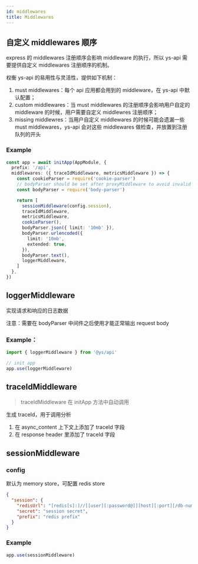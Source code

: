 ```yaml
---
id: middlewares
title: Middlewares
---
```


## 自定义 middlewares 顺序

express 的 middlewares 注册顺序会影响 middleware 的执行，所以 ys-api 需要提供自定义 middlewares 注册顺序的机制。

权衡 ys-api 的易用性与灵活性，提供如下机制：

1. must middlewares：每个 api 应用都会用到的 middleware，在 ys-api 中默认配置；
2. custom middlewares：当 must middlewares 的注册顺序会影响用户自定的 middleware 的时候，用户需要自定义 middlewres 注册顺序；
3. missing middlewres：当用户自定义 middlewares 的时候可能会遗漏一些 must middlewares，ys-api 会对这些 middlewares 做检查，并放置到注册队列的开头

### Example

```typescript
const app = await initApp(AppModule, {
  prefix: '/api',
  middlewares: ({ traceIdMiddleware, metricsMiddleware }) => {
    const cookieParser = require('cookie-parser')
    // bodyParser should be set after proxyMiddleware to avoid invalid body format
    const bodyParser = require('body-parser')

    return [
      sessionMiddleware(config.session),
      traceIdMiddleware,
      metricsMiddleware,
      cookieParser(),
      bodyParser.json({ limit: '10mb' }),
      bodyParser.urlencoded({
        limit: '10mb',
        extended: true,
      }),
      bodyParser.text(),
      loggerMiddleware,
    ]
  },
})
```

## loggerMiddleware

实现请求和响应的日志数据

注意：需要在 bodyParser 中间件之后使用才能正常输出 request body

### Example：

```typescript
import { loggerMiddleware } from '@ys/api'

// init app
app.use(loggerMiddleware)
```

## traceIdMiddleware

> traceIdMiddleware 在 initApp 方法中自动调用

生成 traceId，用于调用分析

1. 在 async_content 上下文上添加了 traceId 字段
2. 在 response header 里添加了 traceId 字段

## sessionMiddleware

### config

默认为 memory store，可配置 redis store

```json
{
  "session": {
    "redisUrl": "[redis[s]:]//[[user][:password@]][host][:port][/db-number][?db=db-number[&password=bar[&option=value]]]",
    "secret": "session secret",
    "prefix": "redis prefix"
  }
}
```

### Example

```typescript
app.use(sessionMiddleware)
```
